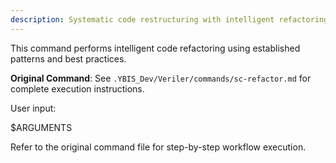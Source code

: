 ```yaml
---
description: Systematic code restructuring with intelligent refactoring patterns
---
```


This command performs intelligent code refactoring using established patterns and best practices.

**Original Command**: See `.YBIS_Dev/Veriler/commands/sc-refactor.md` for complete execution instructions.

User input:

$ARGUMENTS

Refer to the original command file for step-by-step workflow execution.
